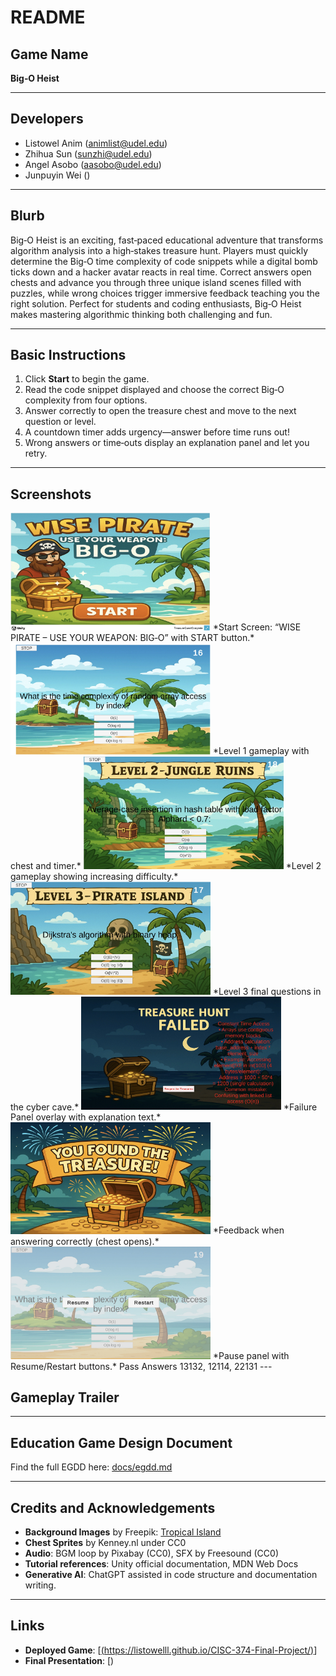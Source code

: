 # README

## **Game Name**

**Big‑O Heist**

---

## **Developers**

* Listowel Anim ([animlist@udel.edu](mailto:animlist@udel.edu))
* Zhihua Sun ([sunzhi@udel.edu](mailto:sunzhi@udel.edu))
* Angel Asobo ([aasobo@udel.edu](mailto:aasobo@udel.edu))
* Junpuyin Wei ()

---

## **Blurb**

Big‑O Heist is an exciting, fast‑paced educational adventure that transforms algorithm analysis into a high‑stakes treasure hunt. Players must quickly determine the Big‑O time complexity of code snippets while a digital bomb ticks down and a hacker avatar reacts in real time. Correct answers open chests and advance you through three unique island scenes filled with puzzles, while wrong choices trigger immersive feedback teaching you the right solution. Perfect for students and coding enthusiasts, Big‑O Heist makes mastering algorithmic thinking both challenging and fun.

---

## **Basic Instructions**

1. Click **Start** to begin the game.
2. Read the code snippet displayed and choose the correct Big‑O complexity from four options.
3. Answer correctly to open the treasure chest and move to the next question or level.
4. A countdown timer adds urgency—answer before time runs out!
5. Wrong answers or time‑outs display an explanation panel and let you retry.

---

## **Screenshots**

<img src="docs/start.jpg" alt="Start Screen" width="320" />  
*Start Screen: “WISE PIRATE – USE YOUR WEAPON: BIG‑O” with START button.*

<img src="docs/level1.jpg" alt="Level 1: Tropical Island" width="320" />  
*Level 1 gameplay with chest and timer.*

<img src="docs/level2.jpg" alt="Level 2: Jungle Ruins" width="320" />  
*Level 2 gameplay showing increasing difficulty.*

<img src="docs/level3.jpg" alt="Level 3: Cyber Cave" width="320" />  
*Level 3 final questions in the cyber cave.*

<img src="docs/fail.jpg" alt="Failure Panel" width="320" />  
*Failure Panel overlay with explanation text.*

<img src="docs/good.jpg" alt="Correct Answer Feedback" width="320" />  
*Feedback when answering correctly (chest opens).*

<img src="docs/stop.jpg" alt="Pause Panel" width="320" />  
*Pause panel with Resume/Restart buttons.*
Pass Answers 13132, 12114, 22131
---

## **Gameplay Trailer**



---

## **Education Game Design Document**

Find the full EGDD here: [docs/egdd.md](docs/egdd.md)

---

## **Credits and Acknowledgements**

* **Background Images** by Freepik: [Tropical Island](https://www.freepik.com)
* **Chest Sprites** by Kenney.nl under CC0
* **Audio**: BGM loop by Pixabay (CC0), SFX by Freesound (CC0)
* **Tutorial references**: Unity official documentation, MDN Web Docs
* **Generative AI**: ChatGPT assisted in code structure and documentation writing.

---

## **Links**

* **Deployed Game**: [[(https://listowelll.github.io/CISC-374-Final-Project/)](https://listowelll.github.io/CISC-374-Final-Project/)]
* **Final Presentation**: [)
